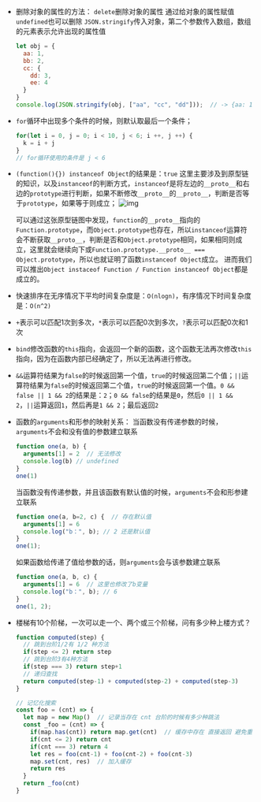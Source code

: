 * 删除对象的属性的方法：
  `delete`删除对象的属性
  通过给对象的属性赋值`undefined`也可以删除
  `JSON.stringify`传入对象，第二个参数传入数组，数组的元素表示允许出现的属性值

  ```javascript
  let obj = {
    aa: 1,
    bb: 2,
    cc: {
      dd: 3,
      ee: 4
    }
  }
  console.log(JSON.stringify(obj, ["aa", "cc", "dd"]));  // -> {aa: 1, cc: {dd: 3}}
  ```

* `for`循环中出现多个条件的时候，则默认取最后一个条件；

  ```javascript
  for(let i = 0, j = 0; i < 10, j < 6; i ++, j ++) {
    k = i + j
  }
  // for循环使用的条件是 j < 6
  ```

* `(function(){}) instanceof Object`的结果是：`true`
  这里主要涉及到原型链的知识，以及`instanceof`的判断方式，`instanceof`是将左边的`__proto__`和右边的`prototype`进行判断，如果不断修改`__proto__`的`__proto__`，判断是否等于`prototype`，如果等于则成立；
  ![img](https://pic002.cnblogs.com/img/objector/201001/2010011023104998.jpg)

  可以通过这张原型链图中发现，`function`的`__proto__`指向的`Function.prototype`，而`Object.prototype`也存在，所以`instanceof`运算符会不断获取`__proto__`，判断是否和`Object.prototype`相同，如果相同则成立，这里就会继续向下或`Function.prototype.__proto__ === Object.prototype`，所以也就证明了函数`instanceof Object`成立。
  进而我们可以推出`Object instaceof Function / Function instanceof Object`都是成立的。

* 快速排序在无序情况下平均时间复杂度是：`O(nlogn)`，有序情况下时间复杂度是：`O(n^2)`

* `+`表示可以匹配1次到多次，`*`表示可以匹配0次到多次，`?`表示可以匹配0次和1次

* `bind`修改函数的`this`指向，会返回一个新的函数，这个函数无法再次修改`this`指向，因为在函数内部已经确定了，所以无法再进行修改。

* `&&`运算符结果为`false`的时候返回第一个值，`true`的时候返回第二个值；`||`运算符结果为`false`的时候返回第二个值，`true`的时候返回第一个值。`0 && false || 1 && 2`的结果是：`2`；`0 && false`的结果是`0`，然后`0 || 1 && 2`，`||`运算返回`1`，然后再是`1 && 2`；最后返回`2`

* 函数的`arguments`和形参的映射关系：
  当函数没有传递参数的时候，`arguments`不会和没有值的参数建立联系

  ```javascript
  function one(a, b) {
    arguments[1] = 2  // 无法修改
    console.log(b) // undefined
  }
  one(1)
  ```

  当函数没有传递参数，并且该函数有默认值的时候，`arguments`不会和形参建立联系

  ```javascript
  function one(a, b=2, c) {  // 存在默认值
    arguments[1] = 6
    console.log("b：", b); // 2 还是默认值
  }
  one(1);
  ```

  如果函数给传递了值给参数的话，则`arguments`会与该参数建立联系

  ```javascript
  function one(a, b, c) {
    arguments[1] = 6  // 这里也修改了b变量
    console.log("b：", b); // 6
  }
  one(1, 2);
  ```

* 楼梯有10个阶梯，一次可以走一个、两个或三个阶梯，问有多少种上楼方式？

  ```javascript
  function computed(step) {
    // 跳到台阶1/2有 1/2 种方法
    if(step <= 2) return step
    // 跳到台阶3有4种方法
    if(step === 3) return step+1
    // 递归查找
    return computed(step-1) + computed(step-2) + computed(step-3)
  }
  
  // 记忆化搜索
  const foo = (cnt) => {
    let map = new Map()  // 记录当存在 cnt 台阶的时候有多少种跳法
    const _foo = (cnt) => {
      if(map.has(cnt)) return map.get(cnt)  // 缓存中存在 直接返回 避免重复计算
      if(cnt <= 2) return cnt
      if(cnt === 3) return 4
      let res = foo(cnt-1) + foo(cnt-2) + foo(cnt-3)
      map.set(cnt, res)  // 加入缓存
      return res
    }
    return _foo(cnt)
  }
  ```

  